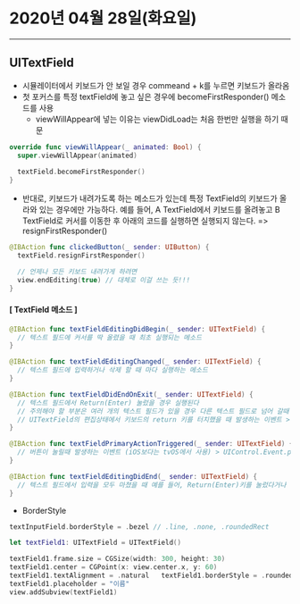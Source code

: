 # 2020년 04월 28일(화요일)

-----



## UITextField

* 시뮬레이터에서 키보드가 안 보일 경우 commeand + k를 누르면 키보드가 올라옴
* 첫 포커스를 특정 textField에 놓고 싶은 경우에 becomeFirstResponder() 메소드를 사용
	* viewWillAppear에 넣는 이유는 viewDidLoad는 처음 한번만 실행을 하기 때문
```swift
override func viewWillAppear(_ animated: Bool) {
  super.viewWillAppear(animated)
  
  textField.becomeFirstResponder()
}
```

* 반대로, 키보드가 내려가도록 하는 메소드가 있는데 특정 TextField의 키보드가 올라와 있는 경우에만 가능하다. 예를 들어, A TextField에서 키보드를 올려놓고 B TextField로 커서를 이동한 후 아래의 코드를 실행하면 실행되지 않는다. => resignFirstResponder()

```swift
@IBAction func clickedButton(_ sender: UIButton) {
  textField.resignFirstResponder()

  // 언제나 모든 키보드 내려가게 하려면
  view.endEditing(true) // 대체로 이걸 쓰는 듯!!!
}
```

#### [ TextField 메소드 ]

```swift
@IBAction func textFieldEditingDidBegin(_ sender: UITextField) {
  // 텍스트 필드에 커서를 딱 올렸을 때 최초 실행되는 메소드
}

@IBAction func textFieldEditingChanged(_ sender: UITextField) {
  // 텍스트 필드에 입력하거나 삭제 할 때 마다 실행하는 메소드
}

@IBAction func textFieldDidEndOnExit(_ sender: UITextField) {
  // 텍스트 필드에서 Return(Enter) 눌렀을 경우 실행된다
  // 주의해야 할 부분은 여러 개의 텍스트 필드가 있을 경우 다른 텍스트 필드로 넘어 갈때 커서만 이동했다면 해당 메소드는 실행되지 않음
  // UITextField의 편집상태에서 키보드의 return 키를 터치했을 때 발생하는 이벤트 > UIControl.Event.editingDidEndOnExit
}

@IBAction func textFieldPrimaryActionTriggered(_ sender: UITextField) {
  // 버튼이 눌릴때 발생하는 이벤트 (iOS보다는 tvOS에서 사용) > UIControl.Event.primaryActionTriggered
}

@IBAction func textFieldEditingDidEnd(_ sender: UITextField) {
  // 텍스트 필드에서 입력을 모두 마쳤을 때 예를 들어, Return(Enter)키를 눌렀다거나 다른 텍스트 필드로 커서 이동 했을 경우 실행 됨
}
```

* BorderStyle

```swift
textInputField.borderStyle = .bezel // .line, .none, .roundedRect
```

```swift
let textField1: UITextField = UITextField()

textField1.frame.size = CGSize(width: 300, height: 30)
textField1.center = CGPoint(x: view.center.x, y: 60)
textField1.textAlignment = .natural   textField1.borderStyle = .roundedRect
textField1.placeholder = "이름"
view.addSubview(textField1)
```